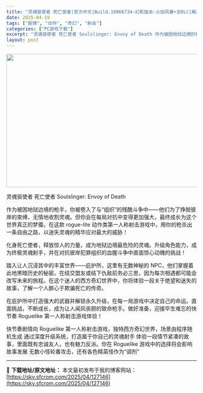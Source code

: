 ```yaml
---
title: "灵魂驱使者 死亡使者|官方中文|Build.18966734-幻影狙击-火焰风暴+全DLC|解压即撸|"
date: 2025-04-19
tags: ["剧情", "动作", "奇幻", "射击"]
categories: ["PC游戏下载"]
excerpt: "灵魂驱使者 死亡使者 Soulslinger: Envoy of Death 作为被困地狱边境的枪手，你被卷入了与“组织”的残酷斗争中——他们为了挣脱彼岸的束缚，无情地收割灵魂。但你会在每局对抗中变得更加强大，最终成长为这个世界真正的梦魇。在这款 rogue-lite 动作类第一人称射击游戏中，用你&hellip;"
layout: post
---
```


<img class="aligncenter size-full wp-image-127143" src="https://sky.sfcrom.com/wp-content/uploads/2025/04/2025041903252360.webp" alt="" width="616" height="353" />

灵魂驱使者 死亡使者 Soulslinger: Envoy of Death

作为被困地狱边境的枪手，你被卷入了与“组织”的残酷斗争中——他们为了挣脱彼岸的束缚，无情地收割灵魂。但你会在每局对抗中变得更加强大，最终成长为这个世界真正的梦魇。在这款 rogue-lite 动作类第一人称射击游戏中，用你的枪杀出一条自由之路，以迷失灵魂的精华应对最大的威胁！

化身死亡使者，释放惊人的力量，成为地狱边境最危险的灵魂。升级角色能力，成为终极灵魂射手，并在对抗彼岸犯罪组织的血腥斗争中直面惊心动魄的挑战！

踏入让人沉浸其中的丰富世界——庇护所，这里有无数神秘的 NPC，他们掌握着此地黑暗历史的秘密。在结交盟友或结下仇敌前务必三思，因为每次相遇都可能会改写未来的旅程。在这个迷人的西方奇幻世界中，你将体验一段关于绝望和迷失的故事，了解一个人醉心于欺骗死亡的传奇。

在庇护所中打造强大的武器并解锁永久升级，在每一局游戏中决定自己的命运。直面挑战，不断成长，成为让人闻风丧胆的致命枪手。做好准备，迎接毕生难忘的快节奏 Roguelike 第一人称射击游戏体验！

快节奏剧情向 Roguelike 第一人称射击游戏，独特西方奇幻世界，场景由程序随机生成
通过深度升级系统，打造属于你自己的灵魂射手
体验一段情节紧凑的故事，里面既有忠诚友人，也有魅力反派。你在 Roguelike 游戏中的选择将会影响故事发展
无数小怪轮番攻击，还有各色精英怪作为“调剂”

---
📖 **下载地址/原文地址：** 本文最初发布于我的博客网站：[https://sky.sfcrom.com/2025/04/127146](https://sky.sfcrom.com/2025/04/127146)
